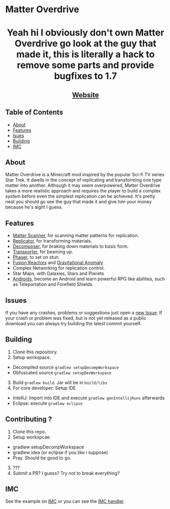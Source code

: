 # Matter Overdrive

<h1 align="center">
Yeah hi I obviously don't own Matter Overdrive go look at the guy that made it, this is literally a hack to remove some parts and provide bugfixes to 1.7
</h1>

<h2 align="center">
<a href='https://mo.simeonradivoev.com/'>Website</a>
</h2>

## Table of Contents
* [About](#about)
* [Features](#features)
* [Isues](#issues)
* [Building](#building)
* [IMC](#imc)

## About
Matter Overdrive is a Minecraft mod inspired by the popular Sci-fi TV series Star Trek. It dwells in the concept of replicating and transforming one type matter into another.
Although it may seem overpowered, Matter Overdrive takes a more realistic approach and requires the player to build a complex system before even the simplest replication can be achieved.
It's pretty neat you should go see the guy that made it and give him your money because he's aight I guess.

## Features
* [Matter Scanner](https://mo.simeonradivoev.com/items/matter_scanner/), for scanning matter patterns for replication.
* [Replicator](https://mo.simeonradivoev.com/items/replicator/), for transforming materials.
* [Decomposer](https://mo.simeonradivoev.com/items/decomposer/), for braking down materials to basic form.
* [Transporter](https://mo.simeonradivoev.com/items/transporter/), for beaming up.
* [Phaser](https://mo.simeonradivoev.com/items/phaser/), to set on stun.
* [Fusion Reactors](https://mo.simeonradivoev.com/fusion-reactor/) and [Gravitational Anomaly](https://mo.simeonradivoev.com/items/gravitational_anomaly/)
* Complex Networking for replication control.
* Star Maps, with Galaxies, Stars and Planets
* [Androids](https://mo.simeonradivoev.com/android-guide/), become an Android and learn powerful RPG like abilities, such as Teleportation and Forefield Shields.

## Issues
If you have any crashes, problems or suggestions just open a [new Issue](https://github.com/xenoswift/MatterOverdrive/issues/new).
If your crash or problem was fixed, but is not yet released as a public download you can always try building the latest commit yourself.

## Building
1. Clone this repository.
2. Setup workspace.
  - Decompiled source `gradlew setupDecompWorkspace`
  - Obfuscated source `gradlew setupDevWorkspace`
3. Build `gradlew build`. Jar will be in `build/libs`
4. For core developer: Setup IDE
  - IntelliJ: Import into IDE and execute `gradlew genIntellijRuns` afterwards
  - Eclipse: execute `gradlew eclipse`
## Contributing ?
1. Clone this repo.
2. Setup workspcae.
  - gradlew setupDecompWorkspace
  - gradlew idea (or eclipse if you like i suppose)
  - Pray. Should be good to go.
3. ???
4. Submit a PR? I guess? Try not to break everything?
  
## IMC
See the example on [IMC](https://github.com/simeonradivoev/MatterOverdrive/blob/master/src/main/java/matteroverdrive/api/IMC.java) or you can see the [IMC handler](https://github.com/simeonradivoev/MatterOverdrive/blob/master/src/main/java/matteroverdrive/imc/MOIMCHandler.java).